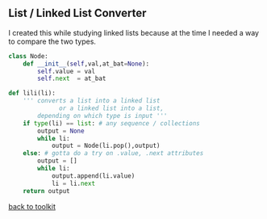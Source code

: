 ## List / Linked List Converter

I created this while studying linked lists because
at the time I needed a way to compare the two types.

```python
class Node:
    def __init__(self,val,at_bat=None):
        self.value = val
        self.next  = at_bat

def lili(li):
    ''' converts a list into a linked list
              or a linked list into a list,
        depending on which type is input '''
    if type(li) == list: # any sequence / collections
        output = None
        while li:
            output = Node(li.pop(),output)
    else: # gotta do a try on .value, .next attributes
        output = []
        while li:
            output.append(li.value)
            li = li.next
    return output
```



[back to toolkit](/toolkit_page)
